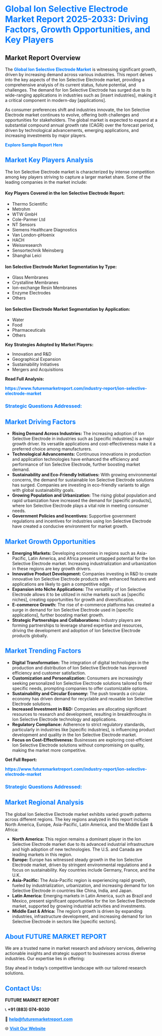 <h1 style="color: #007BFF;">Global Ion Selective Electrode Market Report 2025-2033: Driving Factors, Growth Opportunities, and Key Players</h1>

<section id="overview">
<h2>Market Report Overview</h2>
<p>The <a href="https://www.futuremarketreport.com/industry-report/ion-selective-electrode-market" style="color: #007BFF; text-decoration: none;"><strong>Global Ion Selective Electrode Market</strong></a> is witnessing significant growth, driven by increasing demand across various industries. This report delves into the key aspects of the Ion Selective Electrode market, providing a comprehensive analysis of its current status, future potential, and challenges. The demand for Ion Selective Electrode has surged due to its wide-ranging applications in industries such as [insert industries], making it a critical component in modern-day [applications].</p>
<p>As consumer preferences shift and industries innovate, the Ion Selective Electrode market continues to evolve, offering both challenges and opportunities for stakeholders. The global market is expected to expand at a substantial compound annual growth rate (CAGR) over the forecast period, driven by technological advancements, emerging applications, and increasing investments by major players.</p>
</section>

<section id="overview">
<p><a href="https://www.futuremarketreport.com/request-sample/reportId=90283" style="color: #007BFF; text-decoration: none;"><strong>Explore Sample Report Here</strong></a></p>
</section>

<section id="key-players">
<h2 style="color: #007BFF;">Market Key Players Analysis</h2>
<p>The Ion Selective Electrode market is characterized by intense competition among key players striving to capture a larger market share. Some of the leading companies in the market include:</p>
<h4>Key Players Covered in the Ion Selective Electrode Report:</h4>
<ul><li>Thermo Scientific</li><li>Metrohm</li><li>WTW GmbH</li><li>Cole-Parmer Ltd</li><li>NT Sensors</li><li>Siemens Healthcare Diagnostics</li><li>Van London-pHoenix</li><li>HACH</li><li>Weissresearch</li><li>Sensortechnik Meinsberg</li><li>Shanghai Leici</li></ul>
<h4>Ion Selective Electrode Market Segmentation by Type:</h4>
<ul><li>Glass Membranes</li><li>Crystalline Membranes</li><li>Ion-exchange Resin Membranes</li><li>Enzyme Electrodes</li><li>Others</li></ul>

<h4>Ion Selective Electrode Market Segmentation by Application:</h4>
<ul><li>Water</li><li>Food</li><li>Pharmaceuticals</li><li>Others</li></ul>
<p><strong>Key Strategies Adopted by Market Players:</strong></p>
<ul>
<li>Innovation and R&D</li>
<li>Geographical Expansion</li>
<li>Sustainability Initiatives</li>
<li>Mergers and Acquisitions</li>
</ul>
</section>

<section>
<p><strong>Read Full Analysis: </strong></p><a href="https://www.futuremarketreport.com/industry-report/ion-selective-electrode-market" style="color: #007BFF; text-decoration: none;"><strong>https://www.futuremarketreport.com/industry-report/ion-selective-electrode-market</strong></a>
<h3 style="color: #007BFF;">Strategic Questions Addressed:</h3>
</section>

<section id="driving-factors">
<h2 style="color: #007BFF;">Market Driving Factors</h2>
<ul>
<li><strong>Rising Demand Across Industries:</strong> The increasing adoption of Ion Selective Electrode in industries such as [specific industries] is a major growth driver. Its versatile applications and cost-effectiveness make it a preferred choice among manufacturers.</li>
<li><strong>Technological Advancements:</strong> Continuous innovations in production and application technologies have enhanced the efficiency and performance of Ion Selective Electrode, further boosting market demand.</li>
<li><strong>Sustainability and Eco-Friendly Initiatives:</strong> With growing environmental concerns, the demand for sustainable Ion Selective Electrode solutions has surged. Companies are investing in eco-friendly variants to align with global sustainability goals.</li>
<li><strong>Growing Population and Urbanization:</strong> The rising global population and rapid urbanization have increased the demand for [specific products], where Ion Selective Electrode plays a vital role in meeting consumer needs.</li>
<li><strong>Government Policies and Incentives:</strong> Supportive government regulations and incentives for industries using Ion Selective Electrode have created a conducive environment for market growth.</li>
</ul>
</section>

<section id="growth-opportunities">
<h2 style="color: #007BFF;">Market Growth Opportunities</h2>
<ul>
<li><strong>Emerging Markets:</strong> Developing economies in regions such as Asia-Pacific, Latin America, and Africa present untapped potential for the Ion Selective Electrode market. Increasing industrialization and urbanization in these regions are key growth drivers.</li>
<li><strong>Innovative Product Development:</strong> Companies investing in R&D to create innovative Ion Selective Electrode products with enhanced features and applications are likely to gain a competitive edge.</li>
<li><strong>Expansion into Niche Applications:</strong> The versatility of Ion Selective Electrode allows it to be utilized in niche markets such as [specific niches], creating opportunities for growth and diversification.</li>
<li><strong>E-commerce Growth:</strong> The rise of e-commerce platforms has created a surge in demand for Ion Selective Electrode used in [specific applications], further boosting market growth.</li>
<li><strong>Strategic Partnerships and Collaborations:</strong> Industry players are forming partnerships to leverage shared expertise and resources, driving the development and adoption of Ion Selective Electrode products globally.</li>
</ul>
</section>

<section id="trending-factors">
<h2 style="color: #007BFF;">Market Trending Factors</h2>
<ul>
<li><strong>Digital Transformation:</strong> The integration of digital technologies in the production and distribution of Ion Selective Electrode has improved efficiency and customer satisfaction.</li>
<li><strong>Customization and Personalization:</strong> Consumers are increasingly seeking personalized Ion Selective Electrode solutions tailored to their specific needs, prompting companies to offer customizable options.</li>
<li><strong>Sustainability and Circular Economy:</strong> The push towards a circular economy has driven demand for recyclable and reusable Ion Selective Electrode solutions.</li>
<li><strong>Increased Investment in R&D:</strong> Companies are allocating significant resources to research and development, resulting in breakthroughs in Ion Selective Electrode technology and applications.</li>
<li><strong>Regulatory Compliance:</strong> Adherence to strict regulatory standards, particularly in industries like [specific industries], is influencing product development and quality in the Ion Selective Electrode market.</li>
<li><strong>Focus on Cost-Effectiveness:</strong> Businesses are exploring cost-efficient Ion Selective Electrode solutions without compromising on quality, making the market more competitive.</li>
</ul>
</section>

<section>
<p><strong>Get Full Report: </strong></p><a href="https://www.futuremarketreport.com/industry-report/ion-selective-electrode-market" style="color: #007BFF; text-decoration: none;"><strong>https://www.futuremarketreport.com/industry-report/ion-selective-electrode-market</strong></a>
<h3 style="color: #007BFF;">Strategic Questions Addressed:</h3>
</section>


<section id="regional-analysis">
<h2 style="color: #007BFF;">Market Regional Analysis</h2>
<p>The global Ion Selective Electrode market exhibits varied growth patterns across different regions. The key regions analyzed in this report include North America, Europe, Asia-Pacific, Latin America, and the Middle East & Africa:</p>
<ul>
<li><strong>North America:</strong> This region remains a dominant player in the Ion Selective Electrode market due to its advanced industrial infrastructure and high adoption of new technologies. The U.S. and Canada are leading markets in this region.</li>
<li><strong>Europe:</strong> Europe has witnessed steady growth in the Ion Selective Electrode market, driven by stringent environmental regulations and a focus on sustainability. Key countries include Germany, France, and the U.K.</li>
<li><strong>Asia-Pacific:</strong> The Asia-Pacific region is experiencing rapid growth, fueled by industrialization, urbanization, and increasing demand for Ion Selective Electrode in countries like China, India, and Japan.</li>
<li><strong>Latin America:</strong> Emerging markets in Latin America, such as Brazil and Mexico, present significant opportunities for the Ion Selective Electrode market, supported by growing industrial activities and investments.</li>
<li><strong>Middle East & Africa:</strong> The region’s growth is driven by expanding industries, infrastructure development, and increasing demand for Ion Selective Electrode in sectors like [specific sectors].</li>
</ul>
</section>

<footer>
<h2 style="color: #007BFF;">About FUTURE MARKET REPORT</h2>
<p>We are a trusted name in market research and advisory services, delivering actionable insights and strategic support to businesses across diverse industries. Our expertise lies in offering:</p>

<p>Stay ahead in today’s competitive landscape with our tailored research solutions.</p>

<h2 style="color: #007BFF;">Contact Us:</h2>
<p><strong>FUTURE MARKET REPORT</strong></p>
<p>📞 <strong>+91 (883) 074-8030</strong></p>
<p>📧 <strong><a href="mailto:help@futuremarketreport.com" style="color: #007BFF;">help@futuremarketreport.com</a></strong></p>
<p>🌐 <strong><a href="https://www.futuremarketreport.com/" style="color: #007BFF;">Visit Our Website</a></strong></p>
</footer>